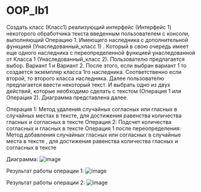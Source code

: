# OOP_lb1

Создать класс (Класс1) реализующий интерфейс (Интерфейс 1) некоторого обработчика текста введенным пользователем с консоли, выполняющий Операцию 1. Имеющего наследника с дополнительной функцией (Унаследованный_класс 1) . Который в свою очередь имеет еще одного наследника с переопределенной функцией унаследованной от Класса 1 (Унаследованный_класс 2).
Пользователю предлагается выбор. Вариант 1 и Вариант 2. После этого, если выбран вариант 1 то создается экземпляр класса 1го наследника. Соответственно если второй, то второго класса наследника. Далее пользователю предлагается ввести некоторый текст. И выбрать одно из двух действий, которые необходимо сделать с текстом (Операция 1 или Операция 2). Диаграмма представлена далее.

Операция 1: Метод удаления случайных согласных или гласных в случайных местах в тексте, для достижения равенства количества гласных и согласных в тексте
Операция 2: Подсчет количества согласных и гласных в тексте
Операция 1 после переопределения: Метод добавления случайных гласных или согласных в случайные места в тексте , для достижения равенства количества гласных и согласных в тексте

Диаграмма: 
 ![image](https://github.com/user-attachments/assets/947c9071-089f-4e0e-b1f5-ba7fc0fd24a8)

Результат работы операции 1: ![image](https://github.com/user-attachments/assets/423826c6-2bff-45e0-a2de-c71de46e30c8)

Результат работы операции 2: ![image](https://github.com/user-attachments/assets/d75bb904-9482-49be-b61c-821b4ff15cd4)

